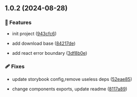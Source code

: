 ## 1.0.2 (2024-08-28)


### 🚀 Features

- init project ([943cfc6](https://github.com/wood3n/fe-kit/commit/943cfc6))

- add download base ([84217de](https://github.com/wood3n/fe-kit/commit/84217de))

- add react error boundary ([3df8b0e](https://github.com/wood3n/fe-kit/commit/3df8b0e))


### 🩹 Fixes

- update storybook config,remove useless deps ([52eae85](https://github.com/wood3n/fe-kit/commit/52eae85))

- change components exports, update readme ([8117a89](https://github.com/wood3n/fe-kit/commit/8117a89))